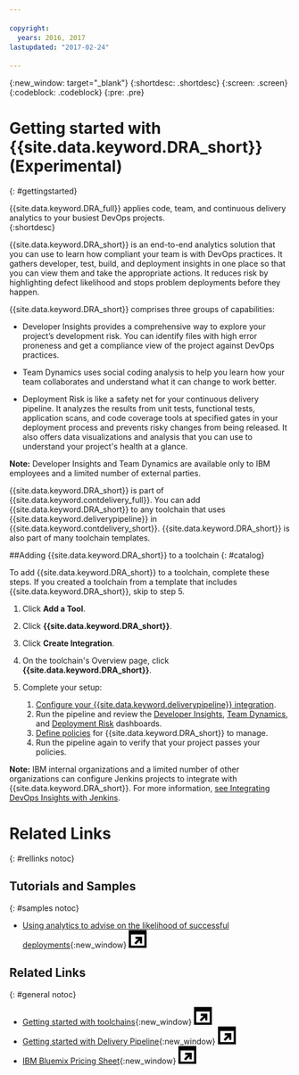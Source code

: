 ```yaml
---

copyright:
  years: 2016, 2017
lastupdated: "2017-02-24"

---
```


{:new_window: target="_blank"}
{:shortdesc: .shortdesc}
{:screen: .screen}
{:codeblock: .codeblock}
{:pre: .pre}

# Getting started with {{site.data.keyword.DRA_short}} (Experimental)
{: #gettingstarted}

{{site.data.keyword.DRA_full}} applies code, team, and continuous delivery analytics to your busiest DevOps projects.  
{:shortdesc}

{{site.data.keyword.DRA_short}} is an end-to-end analytics solution that you can use to learn how compliant your team is with DevOps practices. It gathers developer, test, build, and deployment insights in one place so that you can view them and take the appropriate actions. It reduces risk by highlighting defect likelihood and stops problem deployments before they happen.

{{site.data.keyword.DRA_short}} comprises three groups of capabilities:

   * Developer Insights provides a comprehensive way to explore your project’s development risk. You can identify files with high error proneness and get a compliance view of the project against DevOps practices.

   * Team Dynamics uses social coding analysis to help you learn how your team collaborates and understand what it can change to work better.

   * Deployment Risk is like a safety net for your continuous delivery pipeline. It analyzes the results from unit tests, functional tests, application scans, and code coverage tools at specified gates in your deployment process and prevents risky changes from being released. It also offers data visualizations and analysis that you can use to understand your project's health at a glance.

**Note:** Developer Insights and Team Dynamics are available only to IBM employees and a limited number of external parties. 

{{site.data.keyword.DRA_short}} is part of {{site.data.keyword.contdelivery_full}}. You can add {{site.data.keyword.DRA_short}} to any toolchain that uses {{site.data.keyword.deliverypipeline}} in {{site.data.keyword.contdelivery_short}}. {{site.data.keyword.DRA_short}} is also part of many toolchain templates. 

##Adding {{site.data.keyword.DRA_short}} to a toolchain
{: #catalog}

To add {{site.data.keyword.DRA_short}} to a toolchain, complete these steps. If you created a toolchain from a template that includes {{site.data.keyword.DRA_short}}, skip to step 5.

1. Click **Add a Tool**.

2. Click **{{site.data.keyword.DRA_short}}**.

3. Click **Create Integration**.

4. On the toolchain's Overview page, click **{{site.data.keyword.DRA_short}}**.

5. Complete your setup:

	1. [Configure your {{site.data.keyword.deliverypipeline}} integration](/docs/services/DevOpsInsights/pipeline_integration.html).
	2. Run the pipeline and review the [Developer Insights](/docs/services/DevOpsInsights/insights_developer.html), [Team Dynamics](/docs/services/DevOpsInsights/insights_team.html), and [Deployment Risk](/docs/services/DevOpsInsights/insights_risk.html) dashboards.
	3. [Define policies](/docs/services/DevOpsInsights/create_criteria.html) for {{site.data.keyword.DRA_short}} to manage.
	4. Run the pipeline again to verify that your project passes your policies.

**Note:** IBM internal organizations and a limited number of other organizations can configure Jenkins projects to integrate with {{site.data.keyword.DRA_short}}. For more information, [see Integrating DevOps Insights with Jenkins](/docs/services/DevOpsInsights/jenkins_integration.html).

# Related Links
{: #rellinks notoc}

## Tutorials and Samples
{: #samples notoc}

* [Using analytics to advise on the likelihood of successful deployments](https://www.ibm.com/devops/method/content/deliver/tool_deployment_risk_analytics/){:new_window} ![External link icon, link opens in a new window](images/launch--glyph.svg)

## Related Links
{: #general notoc}

* [Getting started with toolchains](https://new-console.ng.bluemix.net/docs/toolchains/toolchains_overview.html){:new_window} ![External link icon, link opens in a new window](images/launch--glyph.svg)
* [Getting started with Delivery Pipeline](https://new-console.ng.bluemix.net/docs/services/DeliveryPipeline/index.html){:new_window} ![External link icon, link opens in a new window](images/launch--glyph.svg)
* [IBM Bluemix Pricing Sheet](https://new-console.ng.bluemix.net/pricing/){:new_window} ![External link icon, link opens in a new window](images/launch--glyph.svg)
